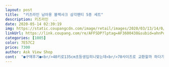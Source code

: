 ```yaml
---
layout: post 
title:  "키즈라인 남아용 블랙샤크 삼각팬티 5종 세트" 
description: 키즈라인  ..
date: 2020-05-14 02:39:19 
img: https://static.coupangcdn.com/image/retail/images/2020/03/13/14/0/028b9be1-2759-4c2b-a19e-2c4c36c46836.jpg 
linkUrl: https://link.coupang.com/re/AFFSDP?lptag=AF3600438&subid=ahnPublicAsk&pageKey=1343477640&itemId=2370939463&vendorItemId=70366908132&traceid=V0-113-470a3c782a1d9805 
categories: [1005] 
color: 7E57C2 
price: 7300 
author: Ask View Shop 
cont:  "●구매후기●<br/>40키로135cm초등생입히니맞는데<br/>70사이즈로 교환할까 하다가<br/>7살 26키로인데 넉넉해요<br/>그림이상어라유치하데요ㅎ<br/>근데 여유 많지 않고 적당한 편이라 한 6개월 입고 또 사야 할듯 하네요<br/>딱 맞으면 불편할까봐 그냥 입혀요<br/>사이즈가애매하네요<br/>살찌고고학년이되니<br/>아이가 맘에 들어하고 이 팬티만 입어요ㅋㅋ<br/>원단 좋고, 박음질도 괜찮아요^^<br/>제일큰사이즈85샀는데<br/>" 
---
```

